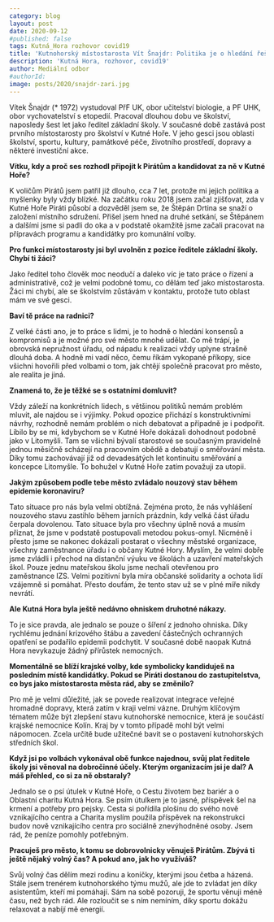 ```yaml
---
category: blog
layout: post
date: 2020-09-12
#published: false
tags: Kutná_Hora rozhovor covid19
title: 'Kutnohorský místostarosta Vít Šnajdr: Politika je o hledání řešení'
description: 'Kutná Hora, rozhovor, covid19' 
author: Mediální odbor
#authorId:
image: posts/2020/snajdr-zari.jpg
---
```


Vítek Šnajdr (* 1972) vystudoval PřF UK, obor učitelství biologie, a PF UHK, obor vychovatelství s etopedií. Pracoval dlouhou dobu ve školství, naposledy šest let jako ředitel základní školy. V současné době zastává post prvního místostarosty pro školství v Kutné Hoře. V jeho gesci jsou oblasti školství, sportu, kultury, památkové péče, životního prostředí, dopravy a některé investiční akce.

**Vítku, kdy a proč ses rozhodl připojit k Pirátům a kandidovat za ně v Kutné Hoře?**

K voličům Pirátů jsem patřil již dlouho, cca 7 let, protože mi jejich politika a myšlenky byly vždy blízké. Na začátku roku 2018 jsem začal zjišťovat, zda v Kutné Hoře Piráti působí a dozvěděl jsem se, že Štěpán Drtina se snaží o založení místního sdružení. Přišel jsem hned na druhé setkání, se Štěpánem a dalšími jsme si padli do oka a v podstatě okamžitě jsme začali pracovat na přípravách programu a kandidátky pro komunální volby.


**Pro funkci místostarosty jsi byl uvolněn z pozice ředitele základní školy. Chybí ti žáci?**

Jako ředitel toho člověk moc neodučí a daleko víc je tato práce o řízení a administrativě, což je velmi podobné tomu, co dělám teď jako místostarosta.  Žáci mi chybí, ale se školstvím zůstávám v kontaktu, protože tuto oblast mám ve své gesci.

**Baví tě práce na radnici?**

Z velké části ano, je to práce s lidmi, je to hodně o hledání konsensů a kompromisů a je možné pro své město mnohé udělat. Co mě trápí, je obrovská nepružnost úřadu, od nápadu k realizaci vždy uplyne strašně dlouhá doba. A hodně mi vadí něco, čemu říkám vykopané příkopy, sice všichni hovořili před volbami o tom, jak chtějí společně pracovat pro město, ale realita je jiná.

**Znamená to, že je těžké se s ostatními domluvit?**

Vždy záleží na konkrétních lidech, s většinou politiků nemám problém mluvit, ale najdou se i výjimky. Pokud opozice přichází s konstruktivními návrhy, rozhodně nemám problém o nich debatovat a případně je i podpořit. Líbilo by se mi, kdybychom se v Kutné Hoře dokázali dohodnout podobně jako v Litomyšli. Tam se všichni bývalí starostové se současným pravidelně jednou měsíčně scházejí na pracovním obědě a debatují o směřování města. Díky tomu zachovávají již od devadesátých let kontinuitu směřování a koncepce Litomyšle. To bohužel v Kutné Hoře zatím považuji za utopii.

**Jakým způsobem podle tebe město zvládalo nouzový stav během epidemie koronaviru?**

Tato situace pro nás byla velmi obtížná. Zejména proto, že nás vyhlášení nouzového stavu zastihlo během jarních prázdnin, kdy velká část úřadu čerpala dovolenou. Tato situace byla pro všechny úplně nová a musím přiznat, že jsme v podstatě postupovali metodou pokus-omyl. Nicméně i přesto jsme se nakonec dokázali postarat o všechny městské organizace, všechny zaměstnance úřadu i o občany Kutné Hory. Myslím, že velmi dobře jsme zvládli i přechod na distanční výuku ve školách a uzavření mateřských škol. Pouze jednu mateřskou školu jsme nechali otevřenou pro zaměstnance IZS.
Velmi pozitivní byla míra občanské solidarity a ochota lidí vzájemně si pomáhat. Přesto doufám, že tento stav už se v plné míře nikdy nevrátí.

**Ale Kutná Hora byla ještě nedávno ohniskem druhotné nákazy.**

To je sice pravda, ale jednalo se pouze o šíření z jednoho ohniska. Díky rychlému jednání krizového štábu a zavedení částečných ochranných opatření se podařilo epidemii podchytit. V současné době naopak Kutná Hora nevykazuje žádný přírůstek nemocných.

**Momentálně se blíží krajské volby, kde symbolicky kandiduješ na posledním místě kandidátky. Pokud se Piráti dostanou do zastupitelstva, co bys jako místostarosta města rád, aby se změnilo?**

Pro mě je velmi důležité, jak se povede realizovat integrace veřejné hromadné dopravy, která zatím v kraji velmi vázne. 
Druhým klíčovým tématem může být zlepšení stavu kutnohorské nemocnice, která je součástí krajské nemocnice Kolín. Kraj by v tomto případě mohl být velmi nápomocen.
Zcela určitě bude užitečné bavit se o postavení kutnohorských středních škol.

**Když jsi po volbách vykonával obě funkce najednou, svůj plat ředitele školy jsi věnoval na dobročinné účely. Kterým organizacím jsi je dal? A máš přehled, co si za ně obstaraly?** 

Jednalo se o psí útulek v Kutné Hoře, o Cestu životem bez bariér a o Oblastní charitu Kutná Hora. Se psím útulkem je to jasné, příspěvek šel na krmení a potřeby pro pejsky. Cesta si pořídila plošinu do svého nově vznikajícího centra a Charita myslím použila příspěvek na rekonstrukci budov nově vznikajícího centra pro sociálně znevýhodněné osoby. Jsem rád, že peníze pomohly potřebným.

**Pracuješ pro město, k tomu se dobrovolnicky věnuješ Pirátům. Zbývá ti ještě nějaký volný čas? A pokud ano, jak ho využíváš?**

Svůj volný čas dělím mezi rodinu a koníčky, kterými jsou četba a házená. Stále jsem trenérem kutnohorského týmu mužů, ale jde to zvládat jen díky asistentům, kteří mi pomáhají. Sám na sobě pozoruji, že sportu věnuji méně času, než bych rád. Ale rozloučit se s ním nemíním, díky sportu dokážu relaxovat a nabíjí mě energií.


